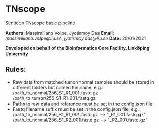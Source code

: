 # TNscope
Sentieon TNscope basic pipeline

__Authors:__ Massimiliano Volpe, Jyotirmoy Das
__Email:__ _massimiliano.volpe@liu.se_, _jyotirmoy.das@liu.se_
__Date:__ 28/01/2021

__Developed on behalf of the Bioinformatics Core Facility, Linköping University__

## Rules:
- Raw data from matched tumor/normal samples should be stored in different folders but named the same, e.g.:
    /path_to_normal/256_S1_R1_001.fastq.gz
    /path_to_tumor/256_S1_R1_001.fastq.gz
- Paths to raw data and reference must be set in the config.json file
- Fastq filename suffix must be set in the config.json file, e.g.:
    /path_to_normal/256_S1_R1_001.fastq.gz --> "_R1_001.fastq.gz"
    /path_to_normal/256_S1_R2_001.fastq.gz --> "_R2_001.fastq.gz"
